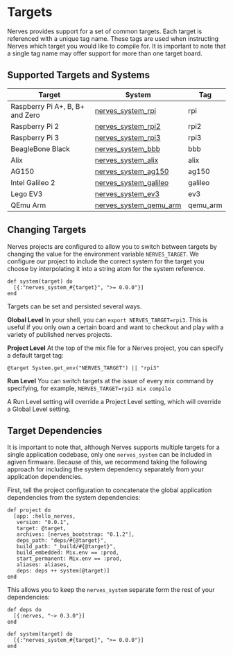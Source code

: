 # Targets

Nerves provides support for a set of common targets. Each target is referenced with a unique tag name. These tags are used when instructing Nerves which target you would like to compile for. It is important to note that a single tag name may offer support for more than one target board.

## Supported Targets and Systems

Target | System | Tag
--- | --- | ---
Raspberry Pi A+, B, B+ and Zero | [nerves_system_rpi](https://github.com/nerves-project/nerves_system_rpi) | rpi
Raspberry Pi 2 | [nerves_system_rpi2](https://github.com/nerves-project/nerves_system_rpi2) | rpi2
Raspberry Pi 3 | [nerves_system_rpi3](https://github.com/nerves-project/nerves_system_rpi3) | rpi3
BeagleBone Black | [nerves_system_bbb](https://github.com/nerves-project/nerves_system_bbb) | bbb
Alix | [nerves_system_alix](https://github.com/nerves-project/nerves_system_alix) | alix
AG150 | [nerves_system_ag150](https://github.com/nerves-project/nerves_system_ag150) | ag150
Intel Galileo 2 | [nerves_system_galileo](https://github.com/nerves-project/nerves_system_galileo) | galileo
Lego EV3 | [nerves_system_ev3](https://github.com/nerves-project/nerves_system_ev3) | ev3
QEmu Arm | [nerves_system_qemu_arm](https://github.com/nerves-project/nerves_system_qemu_arm) | qemu_arm

## Changing Targets

Nerves projects are configured to allow you to switch between targets by changing the value for the environment variable `NERVES_TARGET`. We configure our project to include the correct system for the target you choose by interpolating it into a string atom for the system reference.

```
def system(target) do
  [{:"nerves_system_#{target}", ">= 0.0.0"}]
end
```

Targets can be set and persisted several ways.

**Global Level** In your shell, you can `export NERVES_TARGET=rpi3`. This is useful if you only own a certain board and want to checkout and play with a variety of published nerves projects.

**Project Level** At the top of the mix file for a Nerves project, you can specify a default target tag:
```
@target System.get_env("NERVES_TARGET") || "rpi3"
```

**Run Level** You can switch targets at the issue of every mix command by specifying, for example, `NERVES_TARGET=rpi3 mix compile`

A Run Level setting will override a Project Level setting, which will override a Global Level setting.

## Target Dependencies

It is important to note that, although Nerves supports multiple targets for a single application codebase, only one `nerves_system` can be included in agiven firmware. Because of this, we recommend taking the following approach for including the system dependency separately from your application dependencies.

First, tell the project configuration to concatenate the global application dependencies from the system dependencies:

```
def project do
  [app: :hello_nerves,
   version: "0.0.1",
   target: @target,
   archives: [nerves_bootstrap: "0.1.2"],
   deps_path: "deps/#{@target}",
   build_path: "_build/#{@target}",
   build_embedded: Mix.env == :prod,
   start_permanent: Mix.env == :prod,
   aliases: aliases,
   deps: deps ++ system(@target)]
end
```

This allows you to keep the `nerves_system` separate form the rest of your dependencies:

```
def deps do
  [{:nerves, "~> 0.3.0"}]
end

def system(target) do
  [{:"nerves_system_#{target}", ">= 0.0.0"}]
end
```

